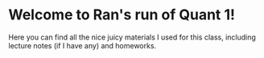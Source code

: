 # Welcome to Ran's run of Quant 1!

Here you can find all the nice juicy materials I used for this class, including lecture notes (if I have any) and homeworks.
